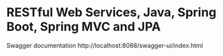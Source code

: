 # RESTful Web Services, Java, Spring Boot, Spring MVC and JPA

Swagger documentation http://localhost:8088/swagger-ui/index.html 